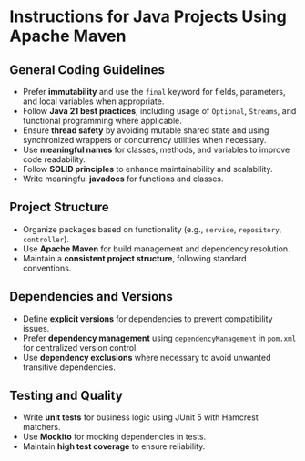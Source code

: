 # Instructions for Java Projects Using Apache Maven## General Coding Guidelines- Prefer **immutability** and use the `final` keyword for fields, parameters, and local variables when appropriate.- Follow **Java 21 best practices**, including usage of `Optional`, `Streams`, and functional programming where applicable.- Ensure **thread safety** by avoiding mutable shared state and using synchronized wrappers or concurrency utilities when necessary.- Use **meaningful names** for classes, methods, and variables to improve code readability.- Follow **SOLID principles** to enhance maintainability and scalability.- Write meaningful **javadocs** for functions and classes.## Project Structure- Organize packages based on functionality (e.g., `service`, `repository`, `controller`).- Use **Apache Maven** for build management and dependency resolution.- Maintain a **consistent project structure**, following standard conventions.## Dependencies and Versions- Define **explicit versions** for dependencies to prevent compatibility issues.- Prefer **dependency management** using `dependencyManagement` in `pom.xml` for centralized version control.- Use **dependency exclusions** where necessary to avoid unwanted transitive dependencies.## Testing and Quality- Write **unit tests** for business logic using JUnit 5 with Hamcrest matchers.- Use **Mockito** for mocking dependencies in tests.- Maintain **high test coverage** to ensure reliability.